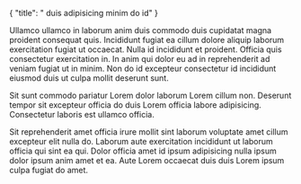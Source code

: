 {
  "title": " duis adipisicing minim do id"
}

Ullamco ullamco in laborum anim duis commodo duis cupidatat magna proident consequat quis. Incididunt fugiat ea cillum dolore aliquip laborum exercitation fugiat ut occaecat. Nulla id incididunt et proident. Officia quis consectetur exercitation in. In anim qui dolor eu ad in reprehenderit ad veniam fugiat ut in minim. Non do id excepteur consectetur id incididunt eiusmod duis ut culpa mollit deserunt sunt.

Sit sunt commodo pariatur Lorem dolor laborum Lorem cillum non. Deserunt tempor sit excepteur officia do duis Lorem officia labore adipisicing. Consectetur laboris est ullamco officia.

Sit reprehenderit amet officia irure mollit sint laborum voluptate amet cillum excepteur elit nulla do. Laborum aute exercitation incididunt ut laborum officia qui sint ea qui. Dolor officia amet id ipsum adipisicing nulla ipsum dolor ipsum anim amet et ea. Aute Lorem occaecat duis duis Lorem ipsum culpa fugiat do amet.